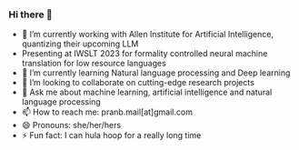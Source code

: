 ### Hi there 👋

- 🔭 I’m currently working with Allen Institute for Artificial Intelligence, quantizing their upcoming LLM
- Presenting at IWSLT 2023 for formality controlled neural machine translation for low resource languages
- 🌱 I’m currently learning Natural language processing and Deep learning
- 👯 I’m looking to collaborate on cutting-edge research projects
- 💬 Ask me about machine learning, artificial intelligence and natural language processing
- 📫 How to reach me: pranb.mail[at]gmail.com
- 😄 Pronouns: she/her/hers
- ⚡ Fun fact: I can hula hoop for a really long time
